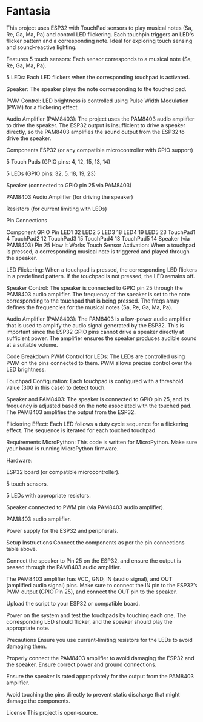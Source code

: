 # Fantasia
This project uses ESP32 with TouchPad sensors to play musical notes (Sa, Re, Ga, Ma, Pa) and control LED flickering. Each touchpin triggers an LED's flicker pattern and a corresponding note. Ideal for exploring touch sensing and sound-reactive lighting.


Features
5 touch sensors: Each sensor corresponds to a musical note (Sa, Re, Ga, Ma, Pa).

5 LEDs: Each LED flickers when the corresponding touchpad is activated.

Speaker: The speaker plays the note corresponding to the touched pad.

PWM Control: LED brightness is controlled using Pulse Width Modulation (PWM) for a flickering effect.

Audio Amplifier (PAM8403): The project uses the PAM8403 audio amplifier to drive the speaker. The ESP32 output is insufficient to drive a speaker directly, so the PAM8403 amplifies the sound output from the ESP32 to drive the speaker.

Components
ESP32 (or any compatible microcontroller with GPIO support)

5 Touch Pads (GPIO pins: 4, 12, 15, 13, 14)

5 LEDs (GPIO pins: 32, 5, 18, 19, 23)

Speaker (connected to GPIO pin 25 via PAM8403)

PAM8403 Audio Amplifier (for driving the speaker)

Resistors (for current limiting with LEDs)

Pin Connections

Component	GPIO Pin
LED1	32
LED2	5
LED3	18
LED4	19
LED5	23
TouchPad1	4
TouchPad2	12
TouchPad3	15
TouchPad4	13
TouchPad5	14
Speaker (via PAM8403)	Pin 25
How It Works
Touch Sensor Activation: When a touchpad is pressed, a corresponding musical note is triggered and played through the speaker.

LED Flickering: When a touchpad is pressed, the corresponding LED flickers in a predefined pattern. If the touchpad is not pressed, the LED remains off.

Speaker Control: The speaker is connected to GPIO pin 25 through the PAM8403 audio amplifier. The frequency of the speaker is set to the note corresponding to the touchpad that is being pressed. The freqs array defines the frequencies for the musical notes (Sa, Re, Ga, Ma, Pa).

Audio Amplifier (PAM8403): The PAM8403 is a low-power audio amplifier that is used to amplify the audio signal generated by the ESP32. This is important since the ESP32 GPIO pins cannot drive a speaker directly at sufficient power. The amplifier ensures the speaker produces audible sound at a suitable volume.

Code Breakdown
PWM Control for LEDs: The LEDs are controlled using PWM on the pins connected to them. PWM allows precise control over the LED brightness.

Touchpad Configuration: Each touchpad is configured with a threshold value (300 in this case) to detect touch.

Speaker and PAM8403: The speaker is connected to GPIO pin 25, and its frequency is adjusted based on the note associated with the touched pad. The PAM8403 amplifies the output from the ESP32.

Flickering Effect: Each LED follows a duty cycle sequence for a flickering effect. The sequence is iterated for each touched touchpad.

Requirements
MicroPython: This code is written for MicroPython. Make sure your board is running MicroPython firmware.

Hardware:

ESP32 board (or compatible microcontroller).

5 touch sensors.

5 LEDs with appropriate resistors.

Speaker connected to PWM pin (via PAM8403 audio amplifier).

PAM8403 audio amplifier.

Power supply for the ESP32 and peripherals.

Setup Instructions
Connect the components as per the pin connections table above.

Connect the speaker to Pin 25 on the ESP32, and ensure the output is passed through the PAM8403 audio amplifier.

The PAM8403 amplifier has VCC, GND, IN (audio signal), and OUT (amplified audio signal) pins. Make sure to connect the IN pin to the ESP32’s PWM output (GPIO Pin 25), and connect the OUT pin to the speaker.

Upload the script to your ESP32 or compatible board.

Power on the system and test the touchpads by touching each one. The corresponding LED should flicker, and the speaker should play the appropriate note.

Precautions
Ensure you use current-limiting resistors for the LEDs to avoid damaging them.

Properly connect the PAM8403 amplifier to avoid damaging the ESP32 and the speaker. Ensure correct power and ground connections.

Ensure the speaker is rated appropriately for the output from the PAM8403 amplifier.

Avoid touching the pins directly to prevent static discharge that might damage the components.

License
This project is open-source.
